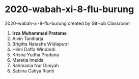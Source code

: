 # 2020-wabah-xi-8-flu-burung
2020-wabah-xi-8-flu-burung created by GitHub Classroom
<ol><li><b>Irza Muhammad Pratama</b>
<li>Alvin Taniharja
<li>Brigitta Natasha Widiaputri
<li>Hilmi Daffa Windardi
<li>Krisna Yudha Pradana
<li>Maretia Imelda
<li>Rahmania Nur Diniyah
<li>Sabina Cahya Rianti
